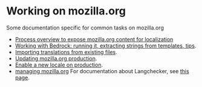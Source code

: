 # Working on mozilla.org

Some documentation specific for common tasks on mozilla.org
* [Process overview to expose mozilla.org content for localization](extract_strings.md)
* [Working with Bedrock: running it, extracting strings from templates, tips](working_bedrock.md).
* [Importing translations from existing files](../../tools/webdashboards/import_translations.md).
* [Updating mozilla.org production](updating_mozillaorg_production.md).
* [Enable a new locale on production](enable_production.md).
* [managing mozilla.org](manage_mozillaorg.md)
For documentation about Langchecker, see [this page](../../tools/webdashboards/).
